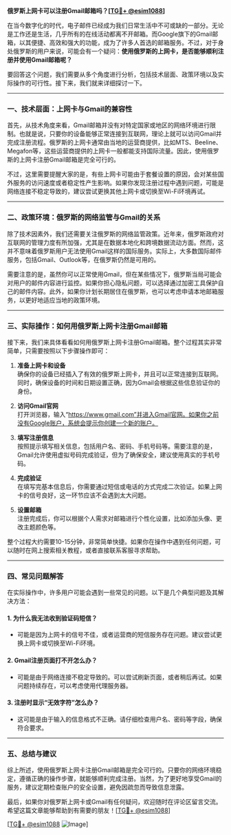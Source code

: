 **俄罗斯上网卡可以注册Gmail邮箱吗？[[TG💪+ @esim1088](https://t.me/s/esim1088)]**

在当今数字化的时代，电子邮件已经成为我们日常生活中不可或缺的一部分。无论是工作还是生活，几乎所有的在线活动都离不开邮箱。而Google旗下的Gmail邮箱，以其便捷、高效和强大的功能，成为了许多人首选的邮箱服务。不过，对于身处俄罗斯的用户来说，可能会有一个疑问：**使用俄罗斯的上网卡，是否能够顺利注册并使用Gmail邮箱呢？**

要回答这个问题，我们需要从多个角度进行分析，包括技术层面、政策环境以及实际操作的可行性。接下来，我们就来详细探讨一下。

---

### **一、技术层面：上网卡与Gmail的兼容性**

首先，从技术角度来看，Gmail邮箱并没有对特定国家或地区的网络环境进行限制。也就是说，只要你的设备能够正常连接到互联网，理论上就可以访问Gmail并完成注册流程。俄罗斯的上网卡通常由当地的运营商提供，比如MTS、Beeline、Megafon等，这些运营商提供的上网卡一般都能支持国际流量。因此，使用俄罗斯的上网卡注册Gmail邮箱是完全可行的。

不过，这里需要提醒大家的是，有些上网卡可能由于套餐设置的原因，会对某些国外服务的访问速度或者稳定性产生影响。如果你发现注册过程中遇到问题，可能是网络连接不稳定导致的，建议尝试更换其他上网卡或切换至Wi-Fi环境再试。

---

### **二、政策环境：俄罗斯的网络监管与Gmail的关系**

除了技术因素外，我们还需要关注俄罗斯的网络监管政策。近年来，俄罗斯政府对互联网的管理力度有所加强，尤其是在数据本地化和跨境数据流动方面。然而，这并不意味着俄罗斯用户无法使用Gmail这样的国际服务。实际上，大多数国际邮件服务，包括Gmail、Outlook等，在俄罗斯仍然是可用的。

需要注意的是，虽然你可以正常使用Gmail，但在某些情况下，俄罗斯当局可能会对用户的邮件内容进行监控。如果你担心隐私问题，可以选择通过加密工具保护自己的邮件内容。此外，如果你计划长期居住在俄罗斯，也可以考虑申请本地邮箱服务，以更好地适应当地的政策环境。

---

### **三、实际操作：如何用俄罗斯上网卡注册Gmail邮箱**

接下来，我们来具体看看如何用俄罗斯上网卡注册Gmail邮箱。整个过程其实非常简单，只需要按照以下步骤操作即可：

1. **准备上网卡和设备**  
   确保你的设备已经插入了有效的俄罗斯上网卡，并且可以正常连接到互联网。同时，确保设备的时间和日期设置正确，因为Gmail会根据这些信息验证你的身份。

2. **访问Gmail官网**  
   打开浏览器，输入“https://www.gmail.com”并进入Gmail官网。如果你之前没有Google账户，系统会提示你创建一个新的账户。

3. **填写注册信息**  
   按照提示填写相关信息，包括用户名、密码、手机号码等。需要注意的是，Gmail允许使用虚拟号码完成验证，但为了确保安全，建议使用真实的手机号码。

4. **完成验证**  
   在填写完基本信息后，你需要通过短信或电话的方式完成二次验证。如果上网卡的信号良好，这一环节应该不会遇到太大问题。

5. **设置邮箱**  
   注册完成后，你可以根据个人需求对邮箱进行个性化设置，比如添加头像、更改主题颜色等。

整个过程大约需要10-15分钟，非常简单快捷。如果你在操作中遇到任何问题，可以随时在网上搜索相关教程，或者直接联系客服寻求帮助。

---

### **四、常见问题解答**

在实际操作中，许多用户可能会遇到一些常见的问题。以下是几个典型问题及其解决方法：

#### **1. 为什么我无法收到验证码短信？**
   - 可能是因为上网卡的信号不佳，或者运营商的短信服务存在问题。建议尝试更换上网卡或切换至Wi-Fi环境。
   
#### **2. Gmail注册页面打不开怎么办？**
   - 可能是由于网络连接不稳定导致的。可以尝试刷新页面，或者稍后再试。如果问题持续存在，可以考虑使用代理服务器。

#### **3. 注册时显示“无效字符”怎么办？**
   - 这可能是由于输入的信息格式不正确。请仔细检查用户名、密码等字段，确保符合要求。

---

### **五、总结与建议**

综上所述，使用俄罗斯上网卡注册Gmail邮箱是完全可行的。只要你的网络环境稳定，遵循正确的操作步骤，就能够顺利完成注册。当然，为了更好地享受Gmail的服务，建议定期检查账户的安全设置，避免因疏忽而导致信息泄露。

最后，如果你对俄罗斯上网卡或Gmail有任何疑问，欢迎随时在评论区留言交流。希望这篇文章能够帮助到有需要的朋友！[[TG💪+ @esim1088](https://t.me/s/esim1088)]

[[TG💪+ @esim1088](https://t.me/s/esim1088) ![Image](https://i.postimg.cc/4NQfJmqS/Snipaste-2025-05-13-00-14-12.png)]